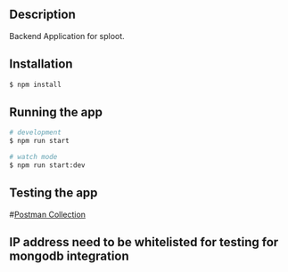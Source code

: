 ## Description

Backend Application for sploot.

## Installation

```bash
$ npm install
```

## Running the app

```bash
# development
$ npm run start

# watch mode
$ npm run start:dev
```
## Testing the app
#[Postman Collection](https://www.postman.com/joint-operations-administrator-16044993/workspace/sploot-backend/collection/27709770-a42db5c8-528d-4eca-98dd-2d10832e8af8?action=share&creator=27709770)

## IP address need to be whitelisted for testing for mongodb integration
